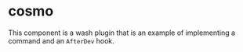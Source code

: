 # cosmo

This component is a wash plugin that is an example of implementing a command and an `AfterDev` hook.
